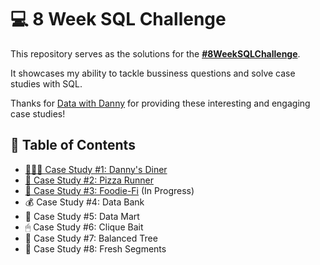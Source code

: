 # 💻 8 Week SQL Challenge

This repository serves as the solutions for the **[#8WeekSQLChallenge](https://8weeksqlchallenge.com)**.

It showcases my ability to tackle bussiness questions and solve case studies with SQL.

Thanks for [Data with Danny](https://www.linkedin.com/company/datawithdanny/) for providing these interesting and engaging case studies!

## 📖 Table of Contents
- [👨🏻‍🍳 Case Study #1: Danny's Diner](https://github.com/KarenSaraiMoralesMontiel/8-Week-SQL-Challenge/tree/main/Case%20Study%20%231%20-%20Danny's%20Diner#-case-study-1-dannys-diner)
- [🍕 Case Study #2: Pizza Runner](https://github.com/KarenSaraiMoralesMontiel/8-Week-SQL-Challenge/tree/main/Case%20Study%20%232%20-%20Pizza%20Runner#-case-study-2-pizza-runner)
- [🥑 Case Study #3: Foodie-Fi](https://github.com/KarenSaraiMoralesMontiel/8-Week-SQL-Challenge/tree/main/Case%20Study%20%233%20-%20Foodie-Fi#-case-study-3-foodie-fi) (In Progress)
- 💰 Case Study #4: Data Bank
- 🛒 Case Study #5: Data Mart
- 🖱 Case Study #6: Clique Bait
- 🎽 Case Study #7: Balanced Tree
- 🍊 Case Study #8: Fresh Segments